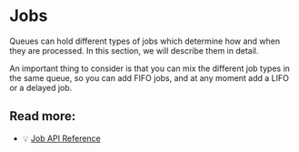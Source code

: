 # Jobs

Queues can hold different types of jobs which determine how and when they are processed. In this section, we will describe them in detail.

An important thing to consider is that you can mix the different job types in the same queue, so you can add FIFO jobs, and at any moment add a LIFO or a delayed job.

## Read more:

- 💡 [Job API Reference](https://api.docs.bullmq.io/classes/v4.Job.html)
